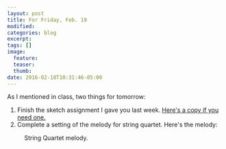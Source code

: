 ```yaml
---
layout: post
title: For Friday, Feb. 19
modified:
categories: blog
excerpt:
tags: []
image:
  feature:
  teaser:
  thumb:
date: 2016-02-18T10:31:46-05:00
---
```


As I mentioned in class, two things for tomorrow:

1. Finish the sketch assignment I gave you last week. [Here's a copy if you need one.](https://www.dropbox.com/s/d3lfg28qydg3kx2/AS2-T%2CDP%2CD%2CT.pdf?dl=0)
2. Complete a setting of the melody for string quartet. Here's the melody: 

<figure>
  <img src="/mus106/images/IMG_1866.jpg" alt="">
  <figcaption>String Quartet melody.</figcaption>
</figure>  